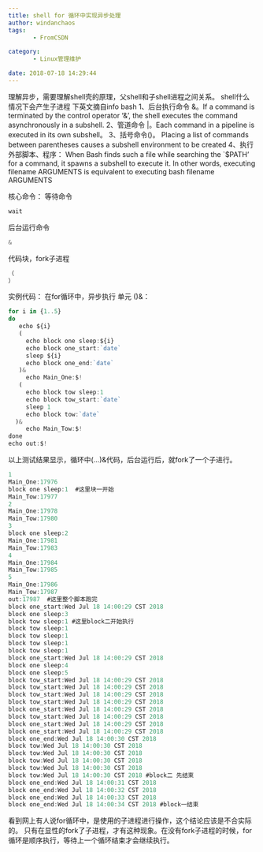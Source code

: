 ```yaml
---
title: shell for 循环中实现异步处理
author: windanchaos
tags: 
       - FromCSDN

category: 
       - Linux管理维护

date: 2018-07-18 14:29:44
---
```

理解异步，需要理解shell壳的原理，父shell和子shell进程之间关系。
shell什么情况下会产生子进程
下英文摘自info bash
1、后台执行命令 &。If a command is terminated by the control operator ‘&’, the shell executes the command asynchronously in a subshell.
2、管道命令 |。Each command in a pipeline is executed in its own subshell。
3、括号命令()。
Placing a list of commands between parentheses causes a subshell
environment to be created
4、执行外部脚本、程序：
When Bash finds such a file while searching the `$PATH’ for a command, it spawns a subshell to execute it. In other words, executing filename ARGUMENTS is equivalent to executing bash filename ARGUMENTS

核心命令：
等待命令

```js 
wait
```

后台运行命令

```js 
&
```

代码块，fork子进程

```js 
（
）
```

实例代码：
在for循环中，异步执行 单元 ()&：

```js 
for i in {1..5}
do
   echo ${i}
   (
     echo block one sleep:${i}
     echo block one_start:`date`
     sleep ${i}          
     echo block one_end:`date`
   )&
     echo Main_One:$!
   ( 
     echo block tow sleep:1
     echo block tow_start:`date`
     sleep 1
     echo block tow:`date`
  )&
     echo Main_Tow:$!
done
echo out:$!
```

以上测试结果显示，循环中(…)&代码，后台运行后，就fork了一个子进行。

```js 
1
Main_One:17976
block one sleep:1  #这里块一开始
Main_Tow:17977
2
Main_One:17978
Main_Tow:17980
3
block one sleep:2
Main_One:17981
Main_Tow:17983
4
Main_One:17984
Main_Tow:17985
5
Main_One:17986
Main_Tow:17987
out:17987  #这里整个脚本跑完
block one_start:Wed Jul 18 14:00:29 CST 2018
block one sleep:3
block tow sleep:1 #这里block二开始执行
block tow sleep:1
block tow sleep:1
block tow sleep:1
block tow sleep:1
block one_start:Wed Jul 18 14:00:29 CST 2018
block one sleep:4
block one sleep:5
block tow_start:Wed Jul 18 14:00:29 CST 2018
block tow_start:Wed Jul 18 14:00:29 CST 2018
block tow_start:Wed Jul 18 14:00:29 CST 2018
block tow_start:Wed Jul 18 14:00:29 CST 2018
block one_start:Wed Jul 18 14:00:29 CST 2018
block tow_start:Wed Jul 18 14:00:29 CST 2018
block one_start:Wed Jul 18 14:00:29 CST 2018
block one_start:Wed Jul 18 14:00:29 CST 2018
block one_end:Wed Jul 18 14:00:30 CST 2018
block tow:Wed Jul 18 14:00:30 CST 2018
block tow:Wed Jul 18 14:00:30 CST 2018
block tow:Wed Jul 18 14:00:30 CST 2018
block tow:Wed Jul 18 14:00:30 CST 2018
block tow:Wed Jul 18 14:00:30 CST 2018 #block二 先结束
block one_end:Wed Jul 18 14:00:31 CST 2018
block one_end:Wed Jul 18 14:00:32 CST 2018
block one_end:Wed Jul 18 14:00:33 CST 2018
block one_end:Wed Jul 18 14:00:34 CST 2018 #block一结束
```

看到网上有人说for循环中，是使用的子进程进行操作，这个结论应该是不合实际的。
只有在显性的fork了子进程，才有这种现象。在没有fork子进程的时候，for循环是顺序执行，等待上一个循环结束才会继续执行。
